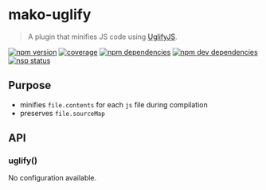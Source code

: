 # mako-uglify

> A plugin that minifies JS code using [UglifyJS][uglify].

[![npm version][npm-badge]][npm]
[![coverage][coveralls-badge]][coveralls]
[![npm dependencies][david-badge]][david]
[![npm dev dependencies][david-dev-badge]][david-dev]
[![nsp status][nsp-badge]][nsp]

## Purpose

 - minifies `file.contents` for each `js` file during compilation
 - preserves `file.sourceMap`

## API

### uglify()

No configuration available.


[coveralls-badge]: https://img.shields.io/coveralls/makojs/uglify.svg
[coveralls]: https://coveralls.io/github/makojs/uglify
[david-badge]: https://img.shields.io/david/makojs/uglify.svg
[david-dev-badge]: https://img.shields.io/david/dev/makojs/uglify.svg
[david-dev]: https://david-dm.org/makojs/uglify#info=devDependencies
[david]: https://david-dm.org/makojs/uglify
[npm-badge]: https://img.shields.io/npm/v/mako-uglify.svg
[npm]: https://www.npmjs.com/package/mako-uglify
[nsp-badge]: https://nodesecurity.io/orgs/mako/projects/e46430e0-1014-41bf-97d1-97d02b93ae8b/badge
[nsp]: https://nodesecurity.io/orgs/mako/projects/e46430e0-1014-41bf-97d1-97d02b93ae8b
[uglify]: http://lisperator.net/uglifyjs/
